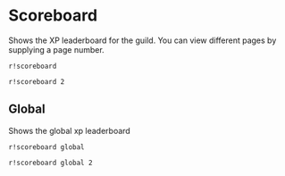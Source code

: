 # Scoreboard
Shows the XP leaderboard for the guild. You can view different pages by supplying a page number.

```
r!scoreboard

r!scoreboard 2
```

## Global
Shows the global xp leaderboard

```
r!scoreboard global

r!scoreboard global 2
```